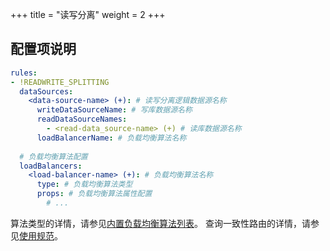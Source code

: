 +++
title = "读写分离"
weight = 2
+++

## 配置项说明

```yaml
rules:
- !READWRITE_SPLITTING
  dataSources:
    <data-source-name> (+): # 读写分离逻辑数据源名称
      writeDataSourceName: # 写库数据源名称
      readDataSourceNames: 
        - <read-data_source-name> (+) # 读库数据源名称
      loadBalancerName: # 负载均衡算法名称
  
  # 负载均衡算法配置
  loadBalancers:
    <load-balancer-name> (+): # 负载均衡算法名称
      type: # 负载均衡算法类型
      props: # 负载均衡算法属性配置
        # ...
```

算法类型的详情，请参见[内置负载均衡算法列表](/cn/user-manual/shardingsphere-jdbc/builtin-algorithm/load-balance)。
查询一致性路由的详情，请参见[使用规范](/cn/features/readwrite-splitting/use-norms)。
